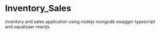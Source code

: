 # Inventory_Sales
inventory and sales application using nodejs mongodb swagger typescript and squalizaer reactjs
